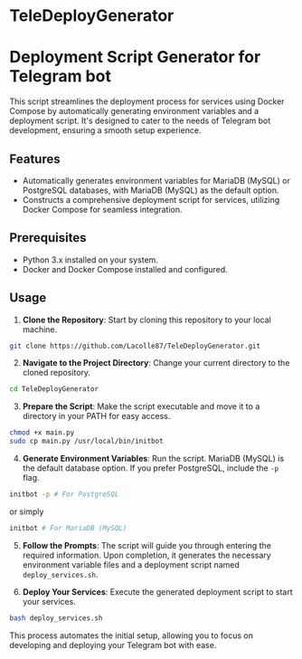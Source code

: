 # TeleDeployGenerator
# Deployment Script Generator for Telegram bot

This script streamlines the deployment process for services using Docker Compose by automatically generating environment variables and a deployment script. It's designed to cater to the needs of Telegram bot development, ensuring a smooth setup experience.

## Features

- Automatically generates environment variables for MariaDB (MySQL) or PostgreSQL databases, with MariaDB (MySQL) as the default option.
- Constructs a comprehensive deployment script for services, utilizing Docker Compose for seamless integration.

## Prerequisites

- Python 3.x installed on your system.
- Docker and Docker Compose installed and configured.

## Usage

1. **Clone the Repository**: Start by cloning this repository to your local machine.

```bash 
git clone https://github.com/Lacolle87/TeleDeployGenerator.git
```

2. **Navigate to the Project Directory**: Change your current directory to the cloned repository.

```bash 
cd TeleDeployGenerator
```

3. **Prepare the Script**: Make the script executable and move it to a directory in your PATH for easy access.

```bash 
chmod +x main.py 
sudo cp main.py /usr/local/bin/initbot
```

4. **Generate Environment Variables**: Run the script. MariaDB (MySQL) is the default database option. If you prefer PostgreSQL, include the `-p` flag.

```bash 
initbot -p # For PostgreSQL
```
or simply
```bash 
initbot # For MariaDB (MySQL)
```

5. **Follow the Prompts**: The script will guide you through entering the required information. Upon completion, it generates the necessary environment variable files and a deployment script named `deploy_services.sh`.

6. **Deploy Your Services**: Execute the generated deployment script to start your services.

```bash 
bash deploy_services.sh
```

This process automates the initial setup, allowing you to focus on developing and deploying your Telegram bot with ease.
